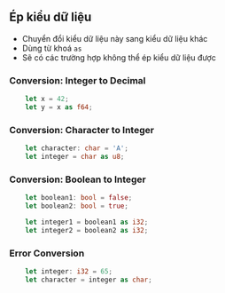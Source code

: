 ## Ép kiểu dữ liệu 

+ Chuyển đổi kiểu dữ liệu này sang kiểu dữ liệu khác 
+ Dùng từ khoá `as`
+ Sẽ có các trường hợp không thể ép kiểu dữ liệu được 


### Conversion: Integer to Decimal 
```rust
    let x = 42;
    let y = x as f64;
```

### Conversion: Character to Integer
```rust
    let character: char = 'A';
    let integer = char as u8;
```

### Conversion: Boolean to Integer
```rust
    let boolean1: bool = false;
    let boolean2: bool = true;

    let integer1 = boolean1 as i32;
    let integer2 = boolean2 as i32;
```


### Error Conversion
```rust
    let integer: i32 = 65;
    let character = integer as char;
```




